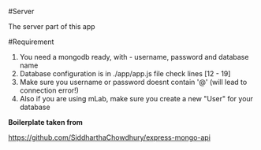 #Server

The server part of this app

#Requirement 

1. You need a mongodb ready, with - username, password and database name
2. Database configuration is in ./app/app.js file check lines [12 - 19] 
3. Make sure you username or password doesnt contain '@' (will lead to connection error!)
4. Also if you are using mLab, make sure you create a new "User" for your database

**Boilerplate taken from**

https://github.com/SiddharthaChowdhury/express-mongo-api
